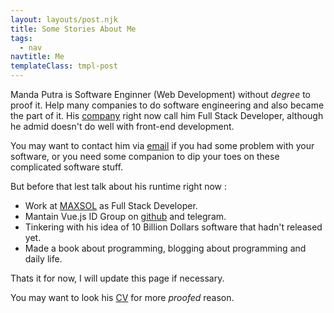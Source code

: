 ```yaml
---
layout: layouts/post.njk
title: Some Stories About Me
tags:
  - nav
navtitle: Me
templateClass: tmpl-post
---
```


Manda Putra is Software Enginner (Web Development) without *degree* to proof it. Help many companies to do software engineering and also became the part of it. His [company](https://maxsol.id) right now call him Full Stack Developer, although he admid doesn't do well with front-end development.

You may want to contact him via [email](mailto:mandaputra@gmail.com) if you had some problem with your software, or you need some companion to dip your toes on these complicated software stuff. 

But before that lest talk about his runtime right now :

  - Work at [MAXSOL](https://maxsol.id) as Full Stack Developer.
  - Mantain Vue.js ID Group on [github](vuejs.id) and telegram.
  - Tinkering with his idea of 10 Billion Dollars software that hadn't released yet.
  - Made a book about programming, blogging about programming and daily life.

Thats it for now, I will update this page if necessary.

You may want to look his [CV](https://docs.google.com/document/d/1u0HUed_PquAmJDqzSFCkIgMJwnE_Fvq4cu9MAstP-5Q/) for more *proofed* reason.
